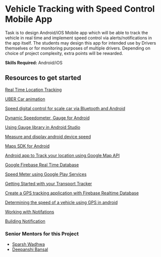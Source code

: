 # Vehicle Tracking with Speed Control Mobile App
Task is to design Android/iOS Mobile app which will be able to track the vehicle in real time and implement speed control via alerts/notifications in the app itself. The students may design this app for intended use by Drivers themselves or for monitoring purposes of multiple drivers. Depending on choice of project complexity, extra points will be rewarded.

**Skills Required:** Android/iOS

## Resources to get started


[Real Time Location Tracking](https://www.youtube.com/watch?v=eYk-gokOyA8)

[UBER Car animation](https://www.youtube.com/watch?v=mAotyuaOAb0)

[Speed digital control for scale car via Bluetooth and Android](https://ieeexplore.ieee.org/document/7400364/)

[Dynamic Speedometer, Gauge for Android](https://github.com/anastr/SpeedView)

[Using Gauge library in Android Studio](https://www.youtube.com/watch?v=te2Qipd91s4)

[Measure and display android device speed](https://www.youtube.com/watch?v=JrvNOrX6oYw)

[Maps SDK for Android ](https://developers.google.com/maps/documentation/android-sdk/intro)

[Android app to Track your location using Google Map API](https://www.youtube.com/watch?v=qS1E-Vrk60E)

[Google Firebase Real Time Database](https://firebase.google.com/docs/database/android/start/)

[Speed Meter using Google Play Services](https://www.youtube.com/watch?v=1vHlLWtjJAw)

[Getting Started with your Transport Tracker ](https://developers.google.com/maps/solutions/transport-tracker/start)

[Create a GPS tracking application with Firebase Realtime Database](https://www.androidauthority.com/create-a-gps-tracking-application-with-firebase-realtime-databse-844343/)

[Determining the speed of a vehicle using GPS in android](https://stackoverflow.com/questions/15570542/determining-the-speed-of-a-vehicle-using-gps-in-android)

[Working with Notifations](https://developer.android.com/guide/topics/ui/notifiers/notifications)

[Building Notification](https://developer.android.com/training/notify-user/build-notification)


### Senior Mentors for this Project

* [Sparsh Wadhwa](https://github.com/SparshWadhwa)
* [Deepanshi Bansal](https://github.com/deepanshib)
